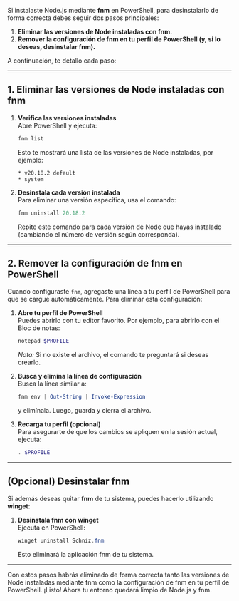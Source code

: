 Si instalaste Node.js mediante **fnm** en PowerShell, para desinstalarlo de forma correcta debes seguir dos pasos principales:

1. **Eliminar las versiones de Node instaladas con fnm.**  
2. **Remover la configuración de fnm en tu perfil de PowerShell (y, si lo deseas, desinstalar fnm).**

A continuación, te detallo cada paso:

---

## 1. Eliminar las versiones de Node instaladas con fnm

1. **Verifica las versiones instaladas**  
   Abre PowerShell y ejecuta:
   ```powershell
   fnm list
   ```
   Esto te mostrará una lista de las versiones de Node instaladas, por ejemplo:
   ```
   * v20.18.2 default
   * system
   ```

2. **Desinstala cada versión instalada**  
   Para eliminar una versión específica, usa el comando:
   ```powershell
   fnm uninstall 20.18.2
   ```
   Repite este comando para cada versión de Node que hayas instalado (cambiando el número de versión según corresponda).

---

## 2. Remover la configuración de fnm en PowerShell

Cuando configuraste `fnm`, agregaste una línea a tu perfil de PowerShell para que se cargue automáticamente. Para eliminar esta configuración:

1. **Abre tu perfil de PowerShell**  
   Puedes abrirlo con tu editor favorito. Por ejemplo, para abrirlo con el Bloc de notas:
   ```powershell
   notepad $PROFILE
   ```
   *Nota:* Si no existe el archivo, el comando te preguntará si deseas crearlo.

2. **Busca y elimina la línea de configuración**  
   Busca la línea similar a:
   ```powershell
   fnm env | Out-String | Invoke-Expression
   ```
   y elimínala. Luego, guarda y cierra el archivo.

3. **Recarga tu perfil (opcional)**  
   Para asegurarte de que los cambios se apliquen en la sesión actual, ejecuta:
   ```powershell
   . $PROFILE
   ```

---

## (Opcional) Desinstalar fnm

Si además deseas quitar **fnm** de tu sistema, puedes hacerlo utilizando **winget**:

1. **Desinstala fnm con winget**  
   Ejecuta en PowerShell:
   ```powershell
   winget uninstall Schniz.fnm
   ```
   Esto eliminará la aplicación fnm de tu sistema.

---

Con estos pasos habrás eliminado de forma correcta tanto las versiones de Node instaladas mediante fnm como la configuración de fnm en tu perfil de PowerShell. ¡Listo! Ahora tu entorno quedará limpio de Node.js y fnm.
